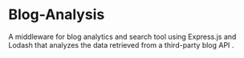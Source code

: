 # Blog-Analysis
A middleware for blog analytics and search tool using Express.js and Lodash that analyzes the data retrieved from a third-party blog API .
